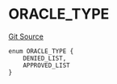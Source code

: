# ORACLE_TYPE
[Git Source](https://github.com/thrackle-io/forte-rules-engine/blob/0c70bcd32f4dcc456508b64e73411cac76dd6f09/src/protocol/economic/ruleProcessor/RuleCodeData.sol)


```solidity
enum ORACLE_TYPE {
    DENIED_LIST,
    APPROVED_LIST
}
```

